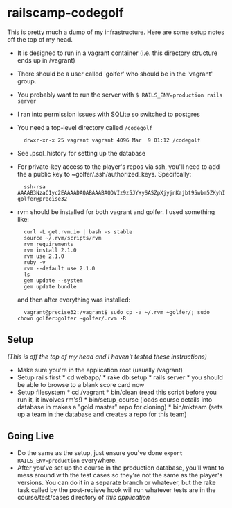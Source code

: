 railscamp-codegolf
==================

This is pretty much a dump of my infrastructure. Here are some setup notes off the top of my head.

* It is designed to run in a vagrant container (i.e. this directory structure ends up in /vagrant)
* There should be a user called 'golfer' who should be in the 'vagrant' group.
* You probably want to run the server with `$ RAILS_ENV=production rails server`
* I ran into permission issues with SQLite so switched to postgres
* You need a top-level directory called `/codegolf`

        drwxr-xr-x 25 vagrant vagrant 4096 Mar  9 01:12 /codegolf

* See .psql_history for setting up the database
* For private-key access to the player's repos via ssh, you'll need to add the a public key to ~golfer/.ssh/authorized_keys. Specifcally:

        ssh-rsa AAAAB3NzaC1yc2EAAAADAQABAAABAQDVIz9z5JY+ySASZpXjyjnKajbt95wbm5ZKyhIG1JjOIykgj2E3XdVYk3pk4wgSuwkZj0yI7k4yxsdACN6TlCKmENvTTbpniRXSjRcmxxLTu10wFUnVz/FwknqLA6YEDn4QibSwsq8Hm8rLjTemGouk11oCZUDg+0o24F61h0aXPq26ehuMkdy9L8UPgHCGEkZ68Mjt21wWLUlo+xQHWleWQG16oq6oKgLhJRWZQjA5ZdI19jjOdLvEnw1AfUWZpri242l5D3/NXbFgPzwhpu9wmt76GSUQNNthDRaFMzBhcCC43XpkJPdjsWqHKl/kLSic/n/aPHPMjqMr1wpJolZ9 golfer@precise32

* rvm should be installed for both vagrant and golfer. I used something like:

        curl -L get.rvm.io | bash -s stable
        source ~/.rvm/scripts/rvm
        rvm requirements
        rvm install 2.1.0
        rvm use 2.1.0
        ruby -v
        rvm --default use 2.1.0
        ls
        gem update --system
        gem update bundle

    and then after everything was installed:

        vagrant@precise32:/vagrant$ sudo cp -a ~/.rvm ~golfer/; sudo chown golfer:golfer ~golfer/.rvm -R

## Setup

*(This is off the top of my head and I haven't tested these instructions)*

* Make sure you're in the application root (usually /vagrant)
* Setup rails first
        * cd webapp/
        * rake db:setup
        * rails server
        * you should be able to browse to a blank score card now
* Setup filesystem
        * cd /vagrant
        * bin/clean (read this script before you run it, it involves rm's!)
        * bin/setup_course (loads course details into database in makes a "gold master" repo for cloning)
        * bin/mkteam (sets up a team in the database and creates a repo for this team)

## Going Live

* Do the same as the setup, just ensure you've done `export RAILS_ENV=production` everywhere.
* After you've set up the course in the production database, you'll want to mess around with the test cases so they're not the same as the player's versions. You can do it in a separate branch or whatever, but the rake task called by the post-recieve hook will run whatever tests are in the course/test/cases directory of *this application*

